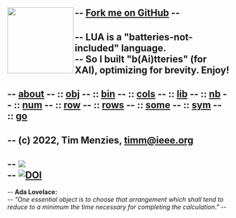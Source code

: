 -- <span id="forkongithub"><a href="https://github.com/timm/shortr#shortrlua--less-but-better-xai-eyes">Fork me on GitHub</a></span>
-- <img align=left width=150   src="ada.png">
-- 
-- LUA is a "batteries-not-included" language.   
-- So I built "b(Ai)tteries" (for XAI), optimizing for brevity.  Enjoy!
--
-- [about](about.html)
-- :: [obj](obj.html)
-- :: [bin](bin.html)
-- :: [cols](cols.html)
-- :: [lib](lib.html)
-- :: [nb](nb.html)
-- :: [num](num.html)
-- :: [row](row.html)
-- :: [rows](rows.html)
-- :: [some](some.html)
-- :: [sym](sym.html)
-- :: [go](go.html)     
-- 
-- (c) 2022, Tim Menzies, <timm@ieee.org>
--
-- <a href="https://opensource.org/licenses/BSD-2-Clause"><img  src="https://img.shields.io/badge/License-BSD%202--Clause-orange.svg"></a>   
-- <a href="https://zenodo.org/badge/latestdoi/206205826"> <img  src="https://zenodo.org/badge/206205826.svg" alt="DOI"></a> <br>
-- 
--  **Ada Lovelace:**    
-- _"One essential object is to choose that arrangement which shall tend to reduce to a minimum the time necessary for completing the calculation."_ 
-- <br clear=all>
